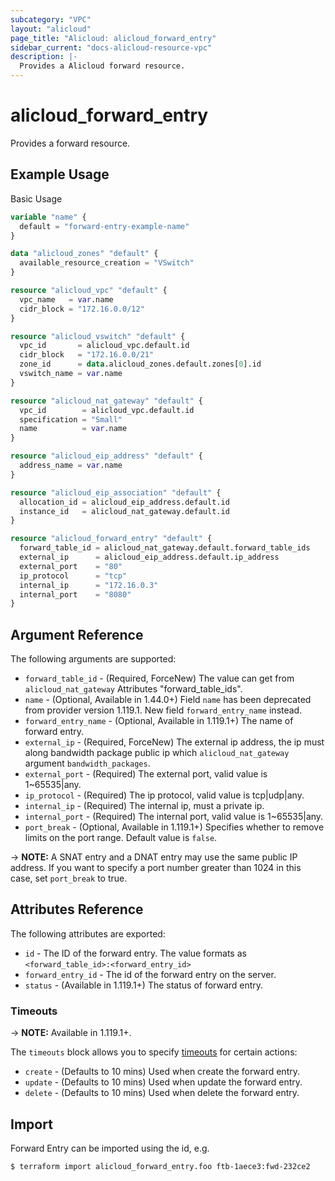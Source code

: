 ```yaml
---
subcategory: "VPC"
layout: "alicloud"
page_title: "Alicloud: alicloud_forward_entry"
sidebar_current: "docs-alicloud-resource-vpc"
description: |-
  Provides a Alicloud forward resource.
---
```


# alicloud\_forward\_entry

Provides a forward resource.

## Example Usage

Basic Usage

```terraform
variable "name" {
  default = "forward-entry-example-name"
}

data "alicloud_zones" "default" {
  available_resource_creation = "VSwitch"
}

resource "alicloud_vpc" "default" {
  vpc_name   = var.name
  cidr_block = "172.16.0.0/12"
}

resource "alicloud_vswitch" "default" {
  vpc_id       = alicloud_vpc.default.id
  cidr_block   = "172.16.0.0/21"
  zone_id      = data.alicloud_zones.default.zones[0].id
  vswitch_name = var.name
}

resource "alicloud_nat_gateway" "default" {
  vpc_id        = alicloud_vpc.default.id
  specification = "Small"
  name          = var.name
}

resource "alicloud_eip_address" "default" {
  address_name = var.name
}

resource "alicloud_eip_association" "default" {
  allocation_id = alicloud_eip_address.default.id
  instance_id   = alicloud_nat_gateway.default.id
}

resource "alicloud_forward_entry" "default" {
  forward_table_id = alicloud_nat_gateway.default.forward_table_ids
  external_ip      = alicloud_eip_address.default.ip_address
  external_port    = "80"
  ip_protocol      = "tcp"
  internal_ip      = "172.16.0.3"
  internal_port    = "8080"
}
```
## Argument Reference

The following arguments are supported:

* `forward_table_id` - (Required, ForceNew) The value can get from `alicloud_nat_gateway` Attributes "forward_table_ids".
* `name` - (Optional, Available in 1.44.0+) Field `name` has been deprecated from provider version 1.119.1. New field `forward_entry_name` instead.
* `forward_entry_name` - (Optional, Available in 1.119.1+) The name of forward entry.
* `external_ip` - (Required, ForceNew) The external ip address, the ip must along bandwidth package public ip which `alicloud_nat_gateway` argument `bandwidth_packages`.
* `external_port` - (Required) The external port, valid value is 1~65535|any.
* `ip_protocol` - (Required) The ip protocol, valid value is tcp|udp|any.
* `internal_ip` - (Required) The internal ip, must a private ip.
* `internal_port` - (Required) The internal port, valid value is 1~65535|any.
* `port_break` - (Optional, Available in 1.119.1+) Specifies whether to remove limits on the port range. Default value is `false`.

-> **NOTE:** A SNAT entry and a DNAT entry may use the same public IP address. If you want to specify a port number greater than 1024 in this case, set `port_break` to true.

## Attributes Reference

The following attributes are exported:

* `id` - The ID of the forward entry. The value formats as `<forward_table_id>:<forward_entry_id>`
* `forward_entry_id` - The id of the forward entry on the server.
* `status` - (Available in 1.119.1+) The status of forward entry.

### Timeouts
-> **NOTE:** Available in 1.119.1+.

The `timeouts` block allows you to specify [timeouts](https://www.terraform.io/docs/configuration-0-11/resources.html#timeouts) for certain actions:

* `create` - (Defaults to 10 mins) Used when create the forward entry.
* `update` - (Defaults to 10 mins) Used when update the forward entry. 
* `delete` - (Defaults to 10 mins) Used when delete the forward entry. 

## Import

Forward Entry can be imported using the id, e.g.

```shell
$ terraform import alicloud_forward_entry.foo ftb-1aece3:fwd-232ce2
```
